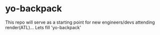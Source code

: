 # yo-backpack
This repo will serve as a starting point for new engineers/devs attending render(ATL)... Lets fill 'yo-backpack' 
